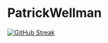 # PatrickWellman

[![GitHub Streak](https://github-readme-streak-stats.herokuapp.com?user=patrickwellman)](https://git.io/streak-stats)
